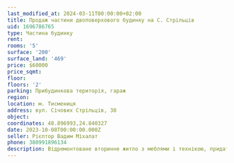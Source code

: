```yaml
---
last_modified_at: 2024-03-11T00:00:00+02:00
title: Продаж частини двоповерхового будинку на С. Стрільців
uid: 1696786765
type: Частина будинку
rent:
rooms: '5'
surface: '200'
surface_land: '469'
price: $60000
price_sqmt:
floor:
floors: '2'
parking: Прибудинкова територія, гараж
region:
location: м. Тисмениця
address: вул. Січових Стрільців, 38
object:
coordinates: 48.896993,24.840327
date: 2023-10-08T00:00:00.000Z
seller: Рієлтор Вадим Міхалат
phone: 380991896134
description: Відремонтоване вторинне житло з меблями і технікою, придатне і готове для проживання
---
```

